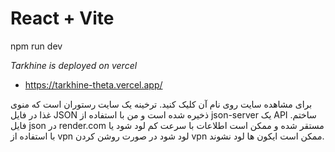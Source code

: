 # React + Vite
npm run dev

*Tarkhine is deployed on vercel*
- https://tarkhine-theta.vercel.app/

برای مشاهده سایت روی نام آن کلیک کنید. ترخینه یک سایت رستوران است که منوی غذا در فایل JSON ذخیره شده است و من با استفاده از json-server یک API ساختم. فایل json در render.com مستقر شده و ممکن است اطلاعات با سرعت کم لود شود یا با استفاده از vpn لود شود در صورت روشن کردن vpn ممکن است ایکون ها لود نشوند.
